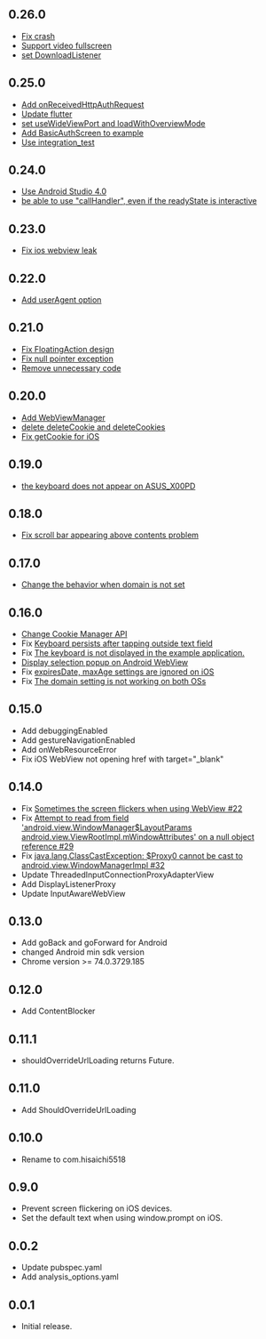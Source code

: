 ## 0.26.0

- [Fix crash](https://github.com/hisaichi5518/native_webview/pull/84)
- [Support video fullscreen](https://github.com/hisaichi5518/native_webview/pull/83)
- [set DownloadListener](https://github.com/hisaichi5518/native_webview/pull/82)

## 0.25.0

- [Add onReceivedHttpAuthRequest](https://github.com/hisaichi5518/native_webview/pull/72)
- [Update flutter](https://github.com/hisaichi5518/native_webview/pull/76)
- [set useWideViewPort and loadWithOverviewMode](https://github.com/hisaichi5518/native_webview/pull/77)
- [Add BasicAuthScreen to example](https://github.com/hisaichi5518/native_webview/pull/78)
- [Use integration_test](https://github.com/hisaichi5518/native_webview/pull/80)

## 0.24.0

- [Use Android Studio 4.0](https://github.com/hisaichi5518/native_webview/pull/70)
- [be able to use "callHandler", even if the readyState is interactive](https://github.com/hisaichi5518/native_webview/pull/71)

## 0.23.0

- [Fix ios webview leak](https://github.com/hisaichi5518/native_webview/pull/68)

## 0.22.0

- [Add userAgent option](https://github.com/hisaichi5518/native_webview/pull/67)

## 0.21.0

- [Fix FloatingAction design](https://github.com/hisaichi5518/native_webview/pull/65)
- [Fix null pointer exception](https://github.com/hisaichi5518/native_webview/pull/65)
- [Remove unnecessary code](https://github.com/hisaichi5518/native_webview/pull/65)

## 0.20.0

- [Add WebViewManager](https://github.com/hisaichi5518/native_webview/pull/63)
- [delete deleteCookie and deleteCookies](https://github.com/hisaichi5518/native_webview/pull/62)
- [Fix getCookie for iOS](https://github.com/hisaichi5518/native_webview/pull/62)

## 0.19.0

- [the keyboard does not appear on ASUS_X00PD](https://github.com/hisaichi5518/native_webview/pull/58)

## 0.18.0

- [Fix scroll bar appearing above contents problem](https://github.com/hisaichi5518/native_webview/pull/56)

## 0.17.0

- [Change the behavior when domain is not set](https://github.com/hisaichi5518/native_webview/pull/53)

## 0.16.0

- [Change Cookie Manager API](https://github.com/hisaichi5518/native_webview/pull/52)
- Fix [Keyboard persists after tapping outside text field](https://github.com/flutter/flutter/issues/36478#issuecomment-623542124)
- Fix [The keyboard is not displayed in the example application.](https://github.com/hisaichi5518/native_webview/pull/45)
- [Display selection popup on Android WebView](https://github.com/hisaichi5518/native_webview/pull/48)
- Fix [expiresDate, maxAge settings are ignored on iOS](https://github.com/hisaichi5518/native_webview/pull/50)
- Fix [The domain setting is not working on both OSs](https://github.com/hisaichi5518/native_webview/pull/50)

## 0.15.0

- Add debuggingEnabled
- Add gestureNavigationEnabled
- Add onWebResourceError
- Fix iOS WebView not opening href with target="\_blank"

## 0.14.0

- Fix [Sometimes the screen flickers when using WebView #22](https://github.com/hisaichi5518/native_webview/issues/22)
- Fix [Attempt to read from field 'android.view.WindowManager$LayoutParams android.view.ViewRootImpl.mWindowAttributes' on a null object reference #29](https://github.com/hisaichi5518/native_webview/issues/29)
- Fix [java.lang.ClassCastException: $Proxy0 cannot be cast to android.view.WindowManagerImpl #32](https://github.com/hisaichi5518/native_webview/pull/32)
- Update ThreadedInputConnectionProxyAdapterView
- Add DisplayListenerProxy
- Update InputAwareWebView

## 0.13.0

- Add goBack and goForward for Android
- changed Android min sdk version
- Chrome version >= 74.0.3729.185

## 0.12.0

- Add ContentBlocker

## 0.11.1

- shouldOverrideUrlLoading returns Future<ShouldOverrideUrlLoadingAction>.

## 0.11.0

- Add ShouldOverrideUrlLoading

## 0.10.0

- Rename to com.hisaichi5518

## 0.9.0

- Prevent screen flickering on iOS devices.
- Set the default text when using window.prompt on iOS.

## 0.0.2

- Update pubspec.yaml
- Add analysis_options.yaml

## 0.0.1

- Initial release.
